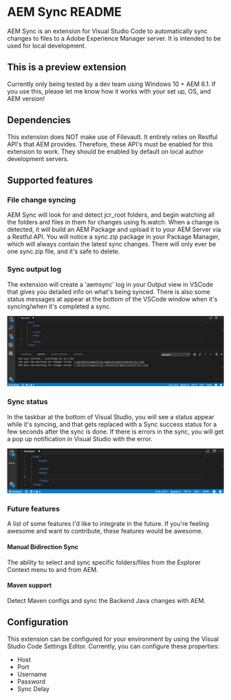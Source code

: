 # AEM Sync README

AEM Sync is an extension for Visual Studio Code to automatically sync changes to files to a Adobe Experience Manager server.  It is intended to be used for local development.  

## This is a preview extension
Currently only being tested by a dev team using Windows 10 + AEM 6.1.  If you use this, please let me know how it works with your set up, OS, and AEM version!

## Dependencies
This extension does NOT make use of Filevault.  It entirely relies on Restful API's that AEM provides.  Therefore, these API's must be enabled for this extension to work.  They should be enabled by default on local author development servers.

## Supported features

### File change syncing
AEM Sync will look for and detect jcr_root folders, and begin watching all the folders and files in them for changes using fs.watch.   When a change is detected,  it will build an AEM Package and upload it to your AEM Server via a Restful API.  You will notice a sync.zip package in your Package Manager, which will always contain the latest sync changes.  There will only ever be one sync.zip file, and it's safe to delete.

### Sync output log

The extension will create a 'aemsync' log in your Output view in VSCode that gives you detailed info on what's being synced.  There is also some status messages at appear at the bottom of the VSCode window when it's syncing/when it's completed a sync. 

![alt text](https://github.com/Yinkai15/vscode-aem-sync/blob/master/outputexample.gif?raw=true "AEM Sync output example gif")

### Sync status
In the taskbar at the bottom of Visual Studio, you will see a status appear while it's syncing, and that gets replaced with a Sync success status for a few seconds after the sync is done.  If there is errors in the sync, you will get a pop up notification in Visual Studio with the error.

![alt text](https://github.com/Yinkai15/vscode-aem-sync/blob/master/statusexample.gif?raw=true "AEM Sync output example gif")

### Future features
A list of some features I'd like to integrate in the future.  If you're feeling awesome and want to contribute, these features would be awesome.
#### Manual Bidirection Sync
The ability to select and sync specific folders/files from the Explorer Context menu to and from AEM.
#### Maven support
Detect Maven configs and sync the Backend Java changes with AEM.

## Configuration
This extension can be configured for your environment by using the Visual Studio Code Settings Editor.  Currently, you can configure these properties:
* Host
* Port
* Username
* Password
* Sync Delay
